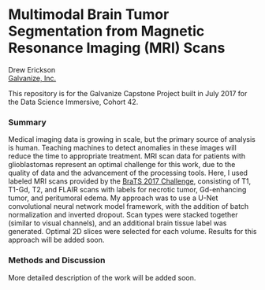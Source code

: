 # Multimodal Brain Tumor Segmentation from Magnetic Resonance Imaging (MRI) Scans

Drew Erickson  
[Galvanize, Inc.](https://www.galvanize.com/san-francisco)  

This repository is for the Galvanize Capstone Project built in July 2017 for the Data Science Immersive, Cohort 42.

### Summary

Medical imaging data is growing in scale, but the primary source of analysis is human.  Teaching machines to detect
anomalies in these images will reduce the time to appropriate treatment.  MRI scan data for patients with glioblastomas 
represent an optimal challenge for this work, due to the quality of data and the advancement of the processing tools.
Here, I used labeled MRI scans provided by the [BraTS 2017 Challenge](http://braintumorsegmentation.org/), consisting of 
T1, T1-Gd, T2, and FLAIR scans with labels for necrotic tumor, Gd-enhancing tumor, and peritumoral edema.  My approach
was to use a U-Net convolutional neural network model framework, with the addition of batch normalization and inverted 
dropout.  Scan types were stacked together (similar to visual channels), and an additional brain tissue label was 
generated.  Optimal 2D slices were selected for each volume.  Results for this approach will be added soon.

### Methods and Discussion

More detailed description of the work will be added soon.
